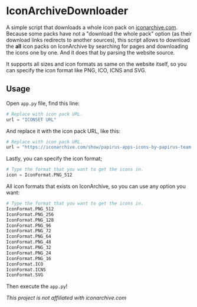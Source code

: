 # IconArchiveDownloader

A simple script that downloads a whole icon pack on [iconarchive.com](https://iconarchive.com). Because some packs have not a "download the whole pack" option (as their download links redirects to another sources), this script allows to download the **all** icon packs on IconArchive by searching for pages and downloading the icons one by one. And it does that by parsing the website source.

It supports all sizes and icon formats as same on the website itself, so you can specify the icon format like PNG, ICO, ICNS and SVG.

## Usage
Open `app.py` file, find this line:
```py
# Replace with icon pack URL.
url = "ICONSET URL"
```

And replace it with the icon pack URL, like this:
```py
# Replace with icon pack URL.
url = "https://iconarchive.com/show/papirus-apps-icons-by-papirus-team.html"
```

Lastly, you can specify the icon format;
```py
# Type the format that you want to get the icons in.
icon = IconFormat.PNG_512
```

All icon formats that exists on IconArchive, so you can use any option you want:
```py
# Type the format that you want to get the icons in.
IconFormat.PNG_512
IconFormat.PNG_256
IconFormat.PNG_128
IconFormat.PNG_96
IconFormat.PNG_72
IconFormat.PNG_64
IconFormat.PNG_48
IconFormat.PNG_32
IconFormat.PNG_24
IconFormat.PNG_16
IconFormat.ICO
IconFormat.ICNS
IconFormat.SVG
```

Then execute the `app.py`!

_This project is not affiliated with iconarchive.com_